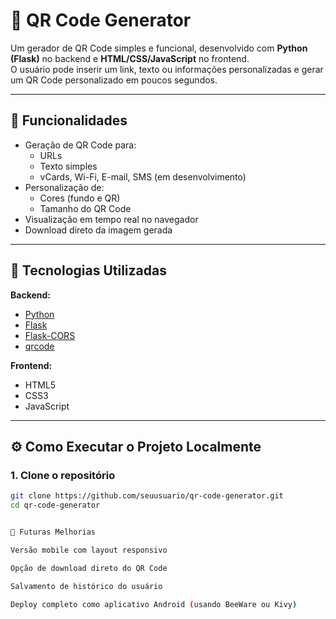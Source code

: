 # 📱 QR Code Generator

Um gerador de QR Code simples e funcional, desenvolvido com **Python (Flask)** no backend e **HTML/CSS/JavaScript** no frontend.  
O usuário pode inserir um link, texto ou informações personalizadas e gerar um QR Code personalizado em poucos segundos.

---

## 🚀 Funcionalidades

- Geração de QR Code para:
  - URLs
  - Texto simples
  - vCards, Wi-Fi, E-mail, SMS (em desenvolvimento)
- Personalização de:
  - Cores (fundo e QR)
  - Tamanho do QR Code
- Visualização em tempo real no navegador
- Download direto da imagem gerada

---

## 🧩 Tecnologias Utilizadas

**Backend:**
- [Python](https://www.python.org/)
- [Flask](https://flask.palletsprojects.com/)
- [Flask-CORS](https://flask-cors.readthedocs.io/)
- [qrcode](https://pypi.org/project/qrcode/)

**Frontend:**
- HTML5
- CSS3
- JavaScript

---

## ⚙️ Como Executar o Projeto Localmente

### 1. Clone o repositório
```bash
git clone https://github.com/seuusuario/qr-code-generator.git
cd qr-code-generator


📱 Futuras Melhorias

Versão mobile com layout responsivo

Opção de download direto do QR Code

Salvamento de histórico do usuário

Deploy completo como aplicativo Android (usando BeeWare ou Kivy)

